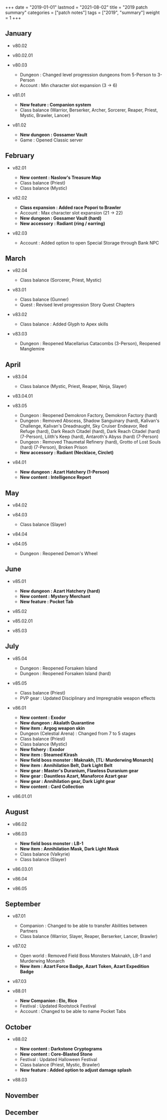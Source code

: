+++
date = "2019-01-01"
lastmod = "2021-08-02"
title = "2019 patch summary"
categories = ["patch notes"]
tags = ["2019", "summary"]
weight = 1
+++

## January

- v80.02

- v80.02.01

- v80.03
  - Dungeon : Changed level progression dungeons from 5-Person to 3-Person
  - Account : Min character slot expansion (3 -> 6)

- v81.01
  - **New feature : Companion system**
  - Class balance (Warrior, Berserker, Archer, Sorcerer, Reaper, Priest, Mystic, Brawler, Lancer)

- v81.02
  - **New dungeon : Gossamer Vault**
  - Game : Opened Classic server

## February

- v82.01
  - **New content : Naslow's Treasure Map**
  - Class balance (Priest)
  - Class balance (Mystic)

- v82.02
  - **Class expansion : Added race Popori to Brawler**
  - Account : Max character slot expansion (21 -> 22)
  - **New dungeon : Gossamer Vault (hard)**
  - **New accessory : Radiant (ring / earring)**

- v82.03
  - Account : Added option to open Special Storage through Bank NPC

## March

- v82.04
  - Class balance (Sorcerer, Priest, Mystic)

- v83.01
  - Class balance (Gunner)
  - Quest : Revised level progression Story Quest Chapters

- v83.02
  - Class balance : Added Glyph to Apex skills

- v83.03
  - Dungeon : Reopened Macellarius Catacombs (3-Person), Reopened Manglemire

## April

- v83.04
  - Class balance (Mystic, Priest, Reaper, Ninja, Slayer)

- v83.04.01

- v83.05
  - Dungeon : Reopened Demokron Factory, Demokron Factory (hard)
  - Dungeon : Removed Abscess, Shadow Sanguinary (hard), Kalivan's Challenge, Kalivan's Dreadnaught, Sky Cruiser Endeavor, Red Refuge (hard), Dark Reach Citadel (hard), Dark Reach Citadel (hard) (7-Person), Lilith's Keep (hard), Antaroth's Abyss (hard) (7-Person)
  - Dungeon : Removed Thaumetal Refinery (hard), Grotto of Lost Souls (hard) (7-Person), Broken Prison
  - **New accessory : Radiant (Necklace, Circlet)**

- v84.01
  - **New dungeon : Azart Hatchery (1-Person)**
  - **New content : Intelligence Report**

## May

- v84.02

- v84.03
  - Class balance (Slayer)

- v84.04

- v84.05
  - Dungeon : Reopened Demon's Wheel

## June

- v85.01
  - **New dungeon : Azart Hatchery (hard)**
  - **New content : Mystery Merchant**
  - **New feature : Pocket Tab**

- v85.02

- v85.02.01

- v85.03

## July

- v85.04
  - Dungeon : Reopened Forsaken Island
  - Dungeon : Reopened Forsaken Island (hard)

- v85.05
  - Class balance (Priest)
  - PVP gear : Updated Disciplinary and Impregnable weapon effects

- v86.01
  - **New content : Exodor**
  - **New dungeon : Akalath Quarantine**
  - **New item : Argog weapon skin**
  - Dungeon (Celestial Arena) : Changed from 7 to 5 stages
  - Class balance (Priest)
  - Class balance (Mystic)
  - **New fishery : Exodor**
  - **New item : Steamed Kirash**
  - **New field boss monster : Maknakh, [TL: Murderwing Monarch]**
  - **New item : Annihilation Belt, Dark Light Belt**
  - **New gear : Master's Duranium, Flawless Duranium gear**
  - **New gear : Dauntless Azart, Manaforce Azart gear**
  - **New gear : Annihilation gear, Dark Light gear**
  - **New content : Card Collection**

- v86.01.01

## August

- v86.02

- v86.03
  - **New field boss monster : LB-1**
  - **New item : Annihilation Mask, Dark Light Mask**
  - Class balance (Valkyrie)
  - Class balance (Slayer)

- v86.03.01

- v86.04

- v86.05

## September

- v87.01
  - Companion : Changed to be able to transfer Abilities between Partners
  - Class balance (Warrior, Slayer, Reaper, Berserker, Lancer, Brawler)

- v87.02
  - Open world : Removed Field Boss Monsters Maknakh, LB-1 and Murderwing Monarch
  - **New item : Azart Force Badge, Azart Token, Azart Expedition Badge**

- v87.03

- v88.01
  - **New Companion : Elo, Rico**
  - Festival : Updated Rootstock Festival
  - Account : Changed to be able to name Pocket Tabs

## October

- v88.02
  - **New content : Darkstone Cryptograms**
  - **New content : Core-Blasted Stone**
  - Festival : Updated Halloween Festival
  - Class balance (Priest, Mystic, Brawler)
  - **New feature : Added option to adjust damage splash**

- v88.03

## November

## December
